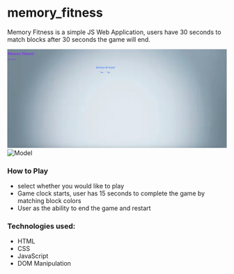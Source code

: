 # memory_fitness

Memory Fitness is a simple JS Web Application, users have 30 seconds to match blocks after 30 seconds the game will end.

![Model](snippet.png)
![Model](snippet2.png)

### How to Play
* select whether you would like to play
* Game clock starts, user has 15 seconds to complete the game by matching block colors
* User as the ability to end the game and restart

### Technologies used:
* HTML
* CSS
* JavaScript
* DOM Manipulation
